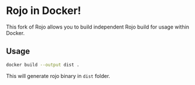 # Rojo in Docker!

This fork of Rojo allows you to build independent Rojo build for usage within Docker.

## Usage
```bash
docker build --output dist .
```

This will generate rojo binary in `dist` folder.